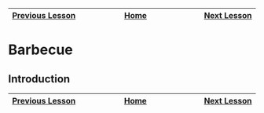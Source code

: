 | [Previous Lesson](https://github.com/Kevin-Lago/java-guide/tree/main/src/) <img width=1000/> | [Home](https://github.com/Kevin-Lago/java-guide) <img width=1000/> | [Next Lesson](https://github.com/Kevin-Lago/java-guide/tree/main/src/)<img width=1000> |
|:---------------------------------------------------------------------------------------------|:------------------------------------------------------------------:|------------------------------------------------------------------------------------------------------:|

# Barbecue

## Introduction

| <img width=1000/> [Previous Lesson](https://github.com/Kevin-Lago/java-guide/tree/main/src/) | <img width=1000/> [Home](https://github.com/Kevin-Lago/java-guide) | <img width=1000> [Next Lesson](https://github.com/Kevin-Lago/java-guide/tree/main/src/) |
|:---------------------------------------------------------------------------------------------|:------------------------------------------------------------------:|-------------------------------------------------------------------------------------------------------:|
